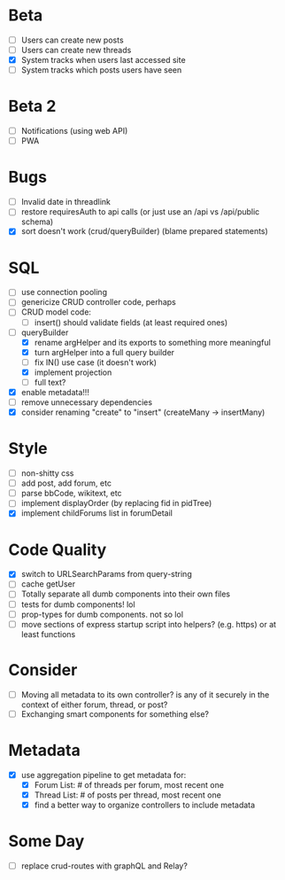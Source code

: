 # Beta
+ [ ] Users can create new posts
+ [ ] Users can create new threads
+ [x] System tracks when users last accessed site
+ [ ] System tracks which posts users have seen

# Beta 2
+ [ ] Notifications (using web API)
+ [ ] PWA

# Bugs
+ [ ] Invalid date in threadlink
+ [ ] restore requiresAuth to api calls (or just use an /api vs /api/public schema)
+ [x] sort doesn't work (crud/queryBuilder) (blame prepared statements)

# SQL
+ [ ] use connection pooling
+ [ ] genericize CRUD controller code, perhaps
+ [ ] CRUD model code:
  + [ ] insert() should validate fields (at least required ones)
+ [ ] queryBuilder
  + [x] rename argHelper and its exports to something more meaningful
  + [x] turn argHelper into a full query builder
  + [ ] fix IN() use case (it doesn't work)
  + [x] implement projection
  + [ ] full text?
+ [x] enable metadata!!!
+ [ ] remove unnecessary dependencies
+ [x] consider renaming "create" to "insert" (createMany -> insertMany)

# Style
+ [ ] non-shitty css
+ [ ] add post, add forum, etc
+ [ ] parse bbCode, wikitext, etc
+ [ ] implement displayOrder (by replacing fid in pidTree)
+ [x] implement childForums list in forumDetail

# Code Quality
+ [x] switch to URLSearchParams from query-string
+ [ ] cache getUser
+ [ ] Totally separate all dumb components into their own files
+ [ ] tests for dumb components! lol
+ [ ] prop-types for dumb components. not so lol
+ [ ] move sections of express startup script into helpers? (e.g. https) or at least functions

# Consider
+ [ ] Moving all metadata to its own controller? is any of it securely in the context of either forum, thread, or post?
+ [ ] Exchanging smart components for something else?

# Metadata
+ [x] use aggregation pipeline to get metadata for:
  + [x] Forum List: # of threads per forum, most recent one
  + [x] Thread List: # of posts per thread, most recent one
  + [x] find a better way to organize controllers to include metadata

# Some Day
+ [ ] replace crud-routes with graphQL and Relay?
